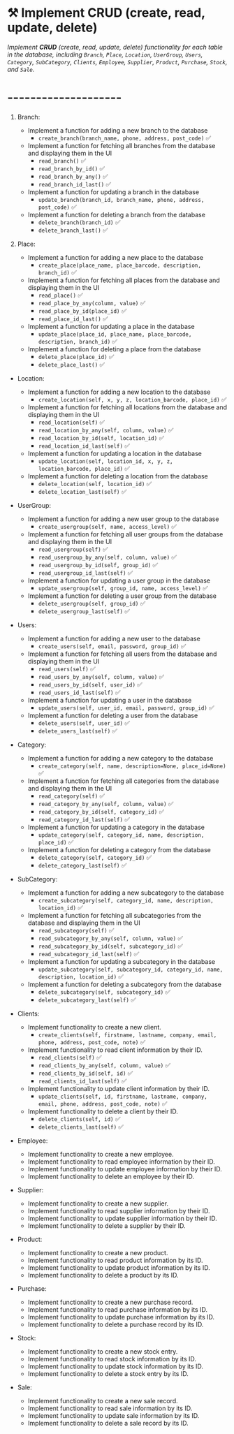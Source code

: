 # ⚒️ Implement **CRUD** (create, read, update, delete) 
*Implement **CRUD** (create, read, update, delete) functionality for each table in the database, including `Branch`, `Place`, `Location`, `UserGroup`, `Users`, `Category`, `SubCategory`, `Clients`, `Employee`, `Supplier`, `Product`, `Purchase`, `Stock`, and `Sale`.*
# --------------------
1. Branch:
   * Implement a function for adding a new branch to the database
        * `create_branch(branch_name, phone, address, post_code)` ✅
   * Implement a function for fetching all branches from the database and displaying them in the UI
        * `read_branch()` ✅
        * `read_branch_by_id()` ✅
        * `read_branch_by_any()` ✅
        * `read_branch_id_last()` ✅
   * Implement a function for updating a branch in the database
        * `update_branch(branch_id, branch_name, phone, address, post_code)` ✅
   * Implement a function for deleting a branch from the database
        * `delete_branch(branch_id)` ✅
        * `delete_branch_last()` ✅
 
2. Place:
   * Implement a function for adding a new place to the database
        * `create_place(place_name, place_barcode, description, branch_id)` ✅
   * Implement a function for fetching all places from the database and displaying them in the UI
        * `read_place()` ✅
        * `read_place_by_any(column, value)` ✅
        * `read_place_by_id(place_id)` ✅
        * `read_place_id_last()` ✅
   * Implement a function for updating a place in the database
        * `update_place(place_id, place_name, place_barcode, description, branch_id)` ✅
   * Implement a function for deleting a place from the database
        * `delete_place(place_id)` ✅
        * `delete_place_last()` ✅

 * Location:
   * Implement a function for adding a new location to the database
        * `create_location(self, x, y, z, location_barcode, place_id)` ✅
   * Implement a function for fetching all locations from the database and displaying them in the UI
        * `read_location(self)` ✅
        * `read_location_by_any(self, column, value)` ✅
        * `read_location_by_id(self, location_id)` ✅
        * `read_location_id_last(self)` ✅
   * Implement a function for updating a location in the database
        * `update_location(self, location_id, x, y, z, location_barcode, place_id)` ✅
   * Implement a function for deleting a location from the database
        * `delete_location(self, location_id)` ✅
        * `delete_location_last(self)` ✅
 
 * UserGroup:
   * Implement a function for adding a new user group to the database
        * `create_usergroup(self, name, access_level)` ✅
   * Implement a function for fetching all user groups from the database and displaying them in the UI
        * `read_usergroup(self)` ✅
        * `read_usergroup_by_any(self, column, value)` ✅
        * `read_usergroup_by_id(self, group_id)` ✅
        * `read_usergroup_id_last(self)` ✅
   * Implement a function for updating a user group in the database
        * `update_usergroup(self, group_id, name, access_level)` ✅
   * Implement a function for deleting a user group from the database
        * `delete_usergroup(self, group_id)` ✅
        * `delete_usergroup_last(self)` ✅
 * Users:
   * Implement a function for adding a new user to the database
        * `create_users(self, email, password, group_id)` ✅
   * Implement a function for fetching all users from the database and displaying them in the UI
        * `read_users(self)` ✅
        * `read_users_by_any(self, column, value)` ✅
        * `read_users_by_id(self, user_id)` ✅
        * `read_users_id_last(self)` ✅
   * Implement a function for updating a user in the database
        * `update_users(self, user_id, email, password, group_id)` ✅
   * Implement a function for deleting a user from the database
        * `delete_users(self, user_id)` ✅
        * `delete_users_last(self)` ✅
 * Category:
   * Implement a function for adding a new category to the database
        * `create_category(self, name, description=None, place_id=None)` ✅
   * Implement a function for fetching all categories from the database and displaying them in the UI
        * `read_category(self)` ✅
        * `read_category_by_any(self, column, value)` ✅
        * `read_category_by_id(self, category_id)` ✅
        * `read_category_id_last(self)` ✅
   * Implement a function for updating a category in the database
        * `update_category(self, category_id, name, description, place_id)` ✅
   * Implement a function for deleting a category from the database
        * `delete_category(self, category_id)` ✅
        * `delete_category_last(self)` ✅
        
 * SubCategory:
   * Implement a function for adding a new subcategory to the database
        * `create_subcategory(self, category_id, name, description, location_id)` ✅
   * Implement a function for fetching all subcategories from the database and displaying them in the UI
        * `read_subcategory(self)` ✅
        * `read_subcategory_by_any(self, column, value)` ✅
        * `read_subcategory_by_id(self, subcategory_id)` ✅
        * `read_subcategory_id_last(self)` ✅
   * Implement a function for updating a subcategory in the database
        * `update_subcategory(self, subcategory_id, category_id, name, description, location_id)` ✅
   * Implement a function for deleting a subcategory from the database
        * `delete_subcategory(self, subcategory_id)` ✅
        * `delete_subcategory_last(self)` ✅
 * Clients:
   * Implement functionality to create a new client.
        * `create_clients(self, firstname, lastname, company, email, phone, address, post_code, note)` ✅
   * Implement functionality to read client information by their ID.
        * `read_clients(self)` ✅
        * `read_clients_by_any(self, column, value)` ✅
        * `read_clients_by_id(self, id)` ✅
        * `read_clients_id_last(self)` ✅
   * Implement functionality to update client information by their ID.
        * `update_clients(self, id, firstname, lastname, company, email, phone, address, post_code, note)` ✅
   * Implement functionality to delete a client by their ID.
        * `delete_clients(self, id)` ✅
        * `delete_clients_last(self)` ✅
 * Employee:
   * Implement functionality to create a new employee.
   * Implement functionality to read employee information by their ID.
   * Implement functionality to update employee information by their ID.
   * Implement functionality to delete an employee by their ID.
 * Supplier:
   * Implement functionality to create a new supplier.
   * Implement functionality to read supplier information by their ID.
   * Implement functionality to update supplier information by their ID.
   * Implement functionality to delete a supplier by their ID.
 * Product:
   * Implement functionality to create a new product.
   * Implement functionality to read product information by its ID.
   * Implement functionality to update product information by its ID.
   * Implement functionality to delete a product by its ID.
 * Purchase:
   * Implement functionality to create a new purchase record.
   * Implement functionality to read purchase information by its ID.
   * Implement functionality to update purchase information by its ID.
   * Implement functionality to delete a purchase record by its ID.
 * Stock:
   * Implement functionality to create a new stock entry.
   * Implement functionality to read stock information by its ID.
   * Implement functionality to update stock information by its ID.
   * Implement functionality to delete a stock entry by its ID.
 * Sale:
   * Implement functionality to create a new sale record.
   * Implement functionality to read sale information by its ID.
   * Implement functionality to update sale information by its ID.
   * Implement functionality to delete a sale record by its ID.
